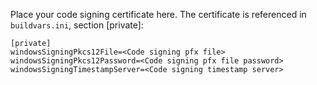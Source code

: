 Place your code signing certificate here. The certificate is referenced in `buildvars.ini`, section [private]:

```
[private]
windowsSigningPkcs12File=<Code signing pfx file>
windowsSigningPkcs12Password=<Code signing pfx file password>
windowsSigningTimestampServer=<Code signing timestamp server>
```
